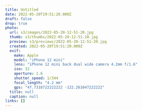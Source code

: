 ```yaml
---
title: Untitled
date: 2022-05-20T19:51:20.000Z
draft: false
drop: true
photo:
  url: s3/images/2022-05-20-12-51-20.jpg
  thumb: s3/thumbs/2022-05-20-12-51-20.jpg
  preview: s3/previews/2022-05-20-12-51-20.jpg
  created: 2022-05-20T19:51:20.000Z
  exif:
    make: Apple
    model: "iPhone 12 mini"
    lens: "iPhone 12 mini back dual wide camera 4.2mm f/1.6"
    iso: 32
    aperture: 1.6
    shutter_speed: 1/344
    focal_length: "4.2 mm"
    gps: "47.7318722222222 -122.261047222222"
  title: null
  caption: null
links: []
---
```

